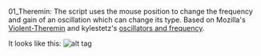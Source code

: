 01_Theremin:
The script uses the mouse position to change the frequency and gain of an oscillation which can change its type. 
Based on Mozilla's [Violent-Theremin](https://github.com/mdn/violent-theremin) and kylestetz's [oscillators and frequency](https://github.com/kylestetz/Web-Audio-Basics/tree/gh-pages/1-Oscillators-and-Frequency).

It looks like this:
![alt tag](https://i.imgur.com/K2SEfQJ.png)
